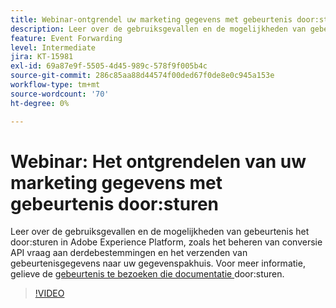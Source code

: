 ```yaml
---
title: Webinar-ontgrendel uw marketing gegevens met gebeurtenis door:sturen
description: Leer over de gebruiksgevallen en de mogelijkheden van gebeurtenis het door:sturen in Adobe Experience Platform.
feature: Event Forwarding
level: Intermediate
jira: KT-15981
exl-id: 69a87e9f-5505-4d45-989c-578f9f005b4c
source-git-commit: 286c85aa88d44574f00ded67f0de8e0c945a153e
workflow-type: tm+mt
source-wordcount: '70'
ht-degree: 0%

---
```


# Webinar: Het ontgrendelen van uw marketing gegevens met gebeurtenis door:sturen

Leer over de gebruiksgevallen en de mogelijkheden van gebeurtenis het door:sturen in Adobe Experience Platform, zoals het beheren van conversie API vraag aan derdebestemmingen en het verzenden van gebeurtenisgegevens naar uw gegevenspakhuis. Voor meer informatie, gelieve de [ gebeurtenis te bezoeken die documentatie ](https://experienceleague.adobe.com/docs/experience-platform/tags/event-forwarding/overview.html?lang=nl-NL) door:sturen.

>[!VIDEO](https://video.tv.adobe.com/v/3434936?learn=on&enablevpops)
